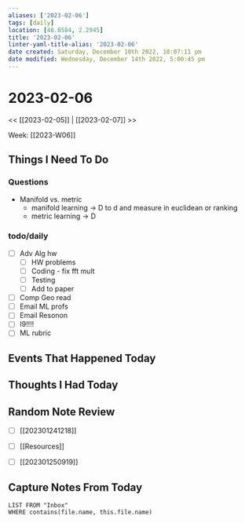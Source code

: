 ```yaml
---
aliases: ['2023-02-06']
tags: [daily]
location: [48.8584, 2.2945]
title: '2023-02-06'
linter-yaml-title-alias: '2023-02-06'
date created: Saturday, December 10th 2022, 10:07:11 pm
date modified: Wednesday, December 14th 2022, 5:00:45 pm
---
```


# 2023-02-06

<< [[2023-02-05]] | [[2023-02-07]] >>

Week: [[2023-W06]]

## Things I Need To Do

### Questions
- Manifold vs. metric
	- manifold learning -> D to d and measure in euclidean or ranking
	- metric learning -> D 

### todo/daily
- [ ] Adv Alg hw
	- [ ] HW problems
	- [ ] Coding - fix fft mult
	- [ ] Testing
	- [ ] Add to paper
- [ ] Comp Geo read
- [ ] Email ML profs
- [ ] Email Resonon
- [ ] I9!!!!
- [ ] ML rubric

## Events That Happened Today

## Thoughts I Had Today

## Random Note Review


- [ ] [[202301241218]]
- [ ] [[Resources]]
- [ ] [[202301250919]]



## Capture Notes From Today

```dataview
LIST FROM "Inbox"
WHERE contains(file.name, this.file.name)
```
